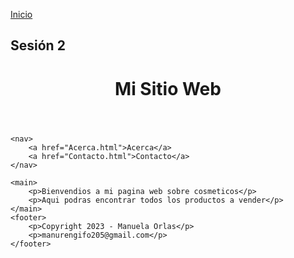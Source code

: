 <!-- No borrar o modificar -->
[Inicio](./index.md)

## Sesión 2

<!DOCTYPE html>
<html lang="en">
<head>
    <meta charset="UTF-8">
    <meta name="viewport" content="width=device-width, initial-scale=1.0">
    <title>Manuelita Web</title>
</head>
<body>
   <header>
    <h1>Mi Sitio Web</h1>
    </header> 

    <nav>
        <a href="Acerca.html">Acerca</a>
        <a href="Contacto.html">Contacto</a>
    </nav>

    <main>
        <p>Bienvendios a mi pagina web sobre cosmeticos</p>
        <p>Aqui podras encontrar todos los productos a vender</p>
    </main>
    <footer>
        <p>Copyright 2023 - Manuela Orlas</p>
        <p>manurengifo205@gmail.com</p>
    </footer>
</body>
</html>

<!-- Su documentación aquí -->






